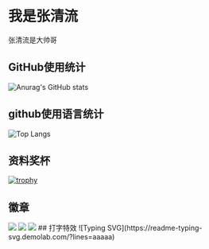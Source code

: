 # 我是张清流
张清流是大帅哥
## GitHub使用统计
![Anurag's GitHub stats](https://github-readme-stats.vercel.app/api?username=ZhangQL2824)
## github使用语言统计
![Top Langs](https://github-readme-stats.vercel.app/api/top-langs/?username=ZhangQL2824)
## 资料奖杯
[![trophy](https://github-profile-trophy.vercel.app/?username=ZhangQL2824)](https://github.com/ryo-ma/github-profile-trophy)
## 徽章
<img src="https://img.shields.io/badge/-HTML5-E34F26?style=flat-square&logo=html5&logoColor=white" /> 
<img src="https://img.shields.io/badge/-CSS3-1572B6?style=flat-square&logo=css3" /> 
<img src="https://img.shields.io/badge/-JavaScript-oringe?style=flat-square&logo=javascript" />
## 打字特效
![Typing SVG](https://readme-typing-svg.demolab.com/?lines=aaaaa)









